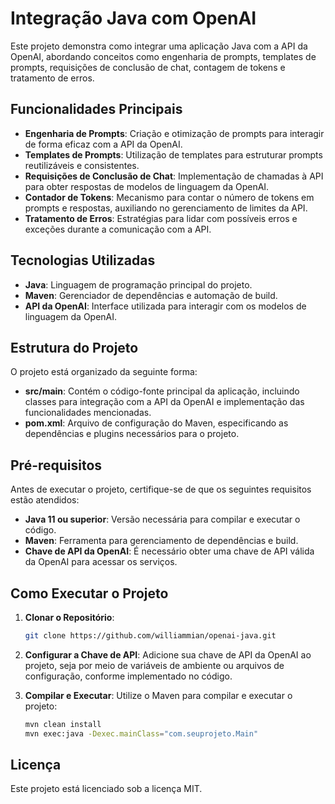 # Integração Java com OpenAI

Este projeto demonstra como integrar uma aplicação Java com a API da OpenAI, abordando conceitos como engenharia de prompts, templates de prompts, requisições de conclusão de chat, contagem de tokens e tratamento de erros.

## Funcionalidades Principais

- **Engenharia de Prompts**: Criação e otimização de prompts para interagir de forma eficaz com a API da OpenAI.
- **Templates de Prompts**: Utilização de templates para estruturar prompts reutilizáveis e consistentes.
- **Requisições de Conclusão de Chat**: Implementação de chamadas à API para obter respostas de modelos de linguagem da OpenAI.
- **Contador de Tokens**: Mecanismo para contar o número de tokens em prompts e respostas, auxiliando no gerenciamento de limites da API.
- **Tratamento de Erros**: Estratégias para lidar com possíveis erros e exceções durante a comunicação com a API.

## Tecnologias Utilizadas

- **Java**: Linguagem de programação principal do projeto.
- **Maven**: Gerenciador de dependências e automação de build.
- **API da OpenAI**: Interface utilizada para interagir com os modelos de linguagem da OpenAI.

## Estrutura do Projeto

O projeto está organizado da seguinte forma:

- **src/main**: Contém o código-fonte principal da aplicação, incluindo classes para integração com a API da OpenAI e implementação das funcionalidades mencionadas.
- **pom.xml**: Arquivo de configuração do Maven, especificando as dependências e plugins necessários para o projeto.

## Pré-requisitos

Antes de executar o projeto, certifique-se de que os seguintes requisitos estão atendidos:

- **Java 11 ou superior**: Versão necessária para compilar e executar o código.
- **Maven**: Ferramenta para gerenciamento de dependências e build.
- **Chave de API da OpenAI**: É necessário obter uma chave de API válida da OpenAI para acessar os serviços.

## Como Executar o Projeto

1. **Clonar o Repositório**:
   ```bash
   git clone https://github.com/williammian/openai-java.git
   ```

2. **Configurar a Chave de API**: Adicione sua chave de API da OpenAI ao projeto, seja por meio de variáveis de ambiente ou arquivos de configuração, conforme implementado no código.

3. **Compilar e Executar**: Utilize o Maven para compilar e executar o projeto:
   ```bash
   mvn clean install
   mvn exec:java -Dexec.mainClass="com.seuprojeto.Main"
   ```

## Licença

Este projeto está licenciado sob a licença MIT.

